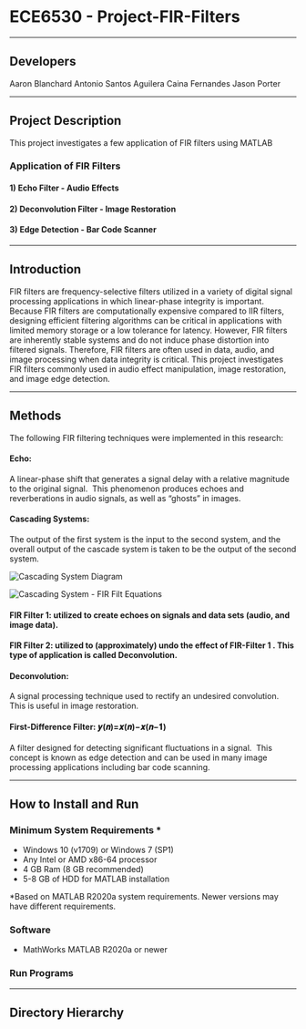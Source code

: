 # ECE6530 - Project-FIR-Filters

---

## Developers
Aaron Blanchard
Antonio Santos Aguilera
Caina Fernandes
Jason Porter

---

## Project Description

This project investigates a few application of FIR filters using MATLAB 

### Application of FIR Filters 

#### 1) Echo Filter - Audio Effects

#### 2) Deconvolution Filter - Image Restoration

#### 3) Edge Detection - Bar Code Scanner

---

## Introduction

FIR filters are frequency-selective filters utilized in a variety of digital signal processing applications in which linear-phase integrity is important.  Because FIR filters are computationally expensive compared to IIR filters, designing efficient filtering algorithms can be critical in applications with limited memory storage or a low tolerance for latency.  However, FIR filters are inherently stable systems and do not induce phase distortion into filtered signals.  Therefore, FIR filters are often used in data, audio, and image processing when data integrity is critical. This project investigates FIR filters commonly used in audio effect manipulation, image restoration, and image edge detection. 

---

## Methods

The following FIR filtering techniques were implemented in this research:

#### Echo: 

A linear-phase shift that generates a signal delay with a relative magnitude to the original signal.  This phenomenon produces echoes and reverberations in audio signals, as well as “ghosts” in images.

#### Cascading Systems: 

The output of the first system is the input to the second system, and the overall output of the cascade system is taken to be the output of the second system. 


![Cascading System Diagram](https://user-images.githubusercontent.com/100549490/166158792-28f37636-1f4e-4f0e-8f4d-c224d3067694.png)

![Cascading System - FIR Filt Equations](https://user-images.githubusercontent.com/100549490/166158797-e2379da8-6a32-4a5d-bd97-0f5c622d13be.png)



#### FIR Filter 1: utilized to create echoes on signals and data sets (audio, and image data).
#### FIR Filter 2: utilized to (approximately) undo the effect of FIR-Filter 1 . This type of application is called Deconvolution.

#### Deconvolution:

A signal processing technique used to rectify an undesired convolution.  This is useful in image restoration.

#### First-Difference Filter:  𝒚(𝒏)=𝒙(𝒏)−𝒙(𝒏−𝟏) 

A filter designed for detecting significant fluctuations in a signal.  This concept is known as edge detection and can be used in many image processing applications including bar code scanning.

---
## How to Install and Run

### Minimum System Requirements *

- Windows 10 (v1709) or Windows 7 (SP1)
- Any Intel or AMD x86-64 processor
- 4 GB Ram (8 GB recommended)
- 5-8 GB of HDD for MATLAB installation

*Based on MATLAB R2020a system requirements. Newer versions may have different requirements.

### Software

- MathWorks MATLAB R2020a or newer

### Run Programs

---

## Directory Hierarchy
